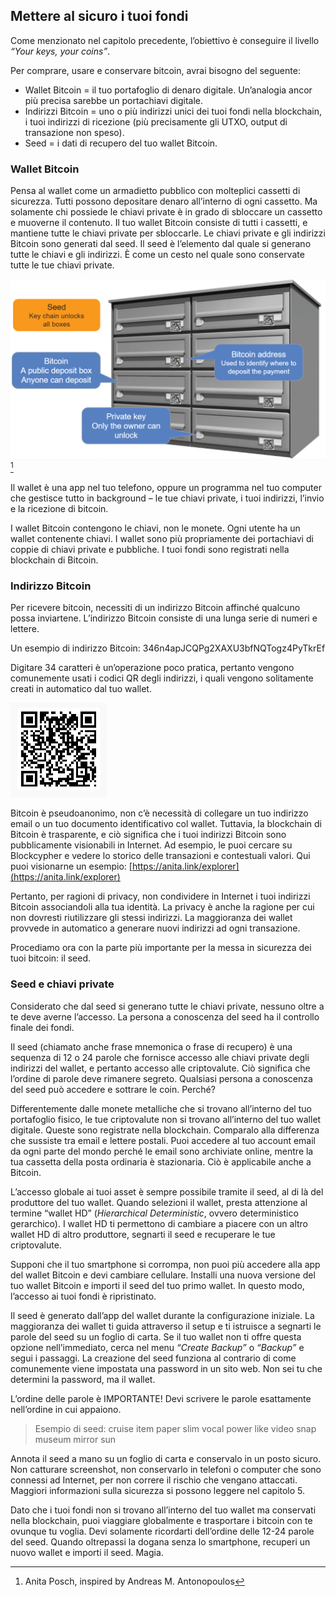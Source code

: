 ## Mettere al sicuro i tuoi fondi

Come menzionato nel capitolo precedente, l’obiettivo è conseguire il livello _“Your keys, your coins”_.

Per comprare, usare e conservare bitcoin, avrai bisogno del seguente:

* Wallet Bitcoin = il tuo portafoglio di denaro digitale. Un’analogia ancor più precisa sarebbe un portachiavi digitale.
* Indirizzi Bitcoin = uno o più indirizzi unici dei tuoi fondi nella blockchain, i tuoi indirizzi di ricezione (più precisamente gli UTXO, output di transazione non speso).
* Seed = i dati di recupero del tuo wallet Bitcoin.

### Wallet Bitcoin
Pensa al wallet come un armadietto pubblico con molteplici cassetti di sicurezza. Tutti possono depositare denaro all’interno di ogni cassetto. Ma solamente chi possiede le chiavi private è in grado di sbloccare un cassetto e muoverne il contenuto. Il tuo wallet Bitcoin consiste di tutti i cassetti, e mantiene tutte le chiavi private per sbloccarle. Le chiavi private e gli indirizzi Bitcoin sono generati dal seed. Il seed è l’elemento dal quale si generano tutte le chiavi e gli indirizzi. È come un cesto nel quale sono conservate tutte le tue chiavi private.

![Defining terms](resources/_seed-postbox.png) [^69]

Il wallet è una app nel tuo telefono, oppure un programma nel tuo computer che gestisce tutto in background – le tue chiavi private, i tuoi indirizzi, l’invio e la ricezione di bitcoin.

I wallet Bitcoin contengono le chiavi, non le monete. Ogni utente ha un wallet contenente chiavi. I wallet sono più propriamente dei portachiavi di coppie di chiavi private e pubbliche. I tuoi fondi sono registrati nella blockchain di Bitcoin.

### Indirizzo Bitcoin
Per ricevere bitcoin, necessiti di un indirizzo Bitcoin affinché qualcuno possa inviartene. L’indirizzo Bitcoin consiste di una lunga serie di numeri e lettere.

Un esempio di indirizzo Bitcoin: 346n4apJCQPg2XAXU3bfNQTogz4PyTkrEf

Digitare 34 caratteri è un’operazione poco pratica, pertanto vengono comunemente usati i codici QR degli indirizzi, i quali vengono solitamente creati in automatico dal tuo wallet.

![BTC address as QR code](resources/_address-book.PNG)

Bitcoin è pseudoanonimo, non c’è necessità di collegare un tuo indirizzo email o un tuo documento identificativo col wallet. Tuttavia, la blockchain di Bitcoin è trasparente, e ciò significa che i tuoi indirizzi Bitcoin sono pubblicamente visionabili in Internet. Ad esempio, le puoi cercare su Blockcypher e vedere lo storico delle transazioni e contestuali valori. Qui puoi visionarne un esempio: [https://anita.link/explorer](https://anita.link/explorer)

Pertanto, per ragioni di privacy, non condividere in Internet i tuoi indirizzi Bitcoin associandoli alla tua identità. La privacy è anche la ragione per cui non dovresti riutilizzare gli stessi indirizzi. La maggioranza dei wallet provvede in automatico a generare nuovi indirizzi ad ogni transazione.

Procediamo ora con la parte più importante per la messa in sicurezza dei tuoi bitcoin: il seed.

### Seed e chiavi private

Considerato che dal seed si generano tutte le chiavi private, nessuno oltre a te deve averne l’accesso. La persona a conoscenza del seed ha il controllo finale dei fondi.

Il seed (chiamato anche frase mnemonica o frase di recupero) è una sequenza di 12 o 24 parole che fornisce accesso alle chiavi private degli indirizzi del wallet, e pertanto accesso alle criptovalute. Ciò significa che l’ordine di parole deve rimanere segreto. Qualsiasi persona a conoscenza del seed può accedere e sottrare le coin. Perché?

Differentemente dalle monete metalliche che si trovano all’interno del tuo portafoglio fisico, le tue criptovalute non si trovano all’interno del tuo wallet digitale. Queste sono registrate nella blockchain. Comparalo alla differenza che sussiste tra email e lettere postali. Puoi accedere al tuo account email da ogni parte del mondo perché le email sono archiviate online, mentre la tua cassetta della posta ordinaria è stazionaria. Ciò è applicabile anche a Bitcoin.

L’accesso globale ai tuoi asset è sempre possibile tramite il seed, al di là del produttore del tuo wallet. Quando selezioni il wallet, presta attenzione al termine “wallet HD” (_Hierarchical Deterministic_, ovvero deterministico gerarchico). I wallet HD ti permettono di cambiare a piacere con un altro wallet HD di altro produttore, segnarti il seed e recuperare le tue criptovalute.

Supponi che il tuo smartphone si corrompa, non puoi più accedere alla app del wallet Bitcoin e devi cambiare cellulare. Installi una nuova versione del tuo wallet Bitcoin e importi il seed del tuo primo wallet. In questo modo, l’accesso ai tuoi fondi è ripristinato.

Il seed è generato dall’app del wallet durante la configurazione iniziale. La maggioranza dei wallet ti guida attraverso il setup e ti istruisce a segnarti le parole del seed su un foglio di carta. Se il tuo wallet non ti offre questa opzione nell’immediato, cerca nel menu _“Create Backup”_ o _“Backup”_ e segui i passaggi. La creazione del seed funziona al contrario di come comunemente viene impostata una password in un sito web. Non sei tu che determini la password, ma il wallet.

L’ordine delle parole è IMPORTANTE! Devi scrivere le parole esattamente nell’ordine in cui appaiono.

> Esempio di seed: cruise item paper slim vocal power like video snap museum mirror sun

Annota il seed a mano su un foglio di carta e conservalo in un posto sicuro. Non catturare screenshot, non conservarlo in telefoni o computer che sono connessi ad Internet, per non correre il rischio che vengano attaccati. Maggiori informazioni sulla sicurezza si possono leggere nel capitolo 5.

Dato che i tuoi fondi non si trovano all’interno del tuo wallet ma conservati nella blockchain, puoi viaggiare globalmente e trasportare i bitcoin con te ovunque tu voglia. Devi solamente ricordarti dell’ordine delle 12-24 parole del seed. Quando oltrepassi la dogana senza lo smartphone, recuperi un nuovo wallet e importi il seed. Magia.

[^69]: Anita Posch, inspired by Andreas M. Antonopoulos
